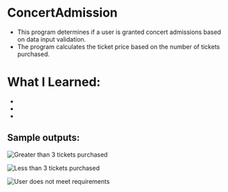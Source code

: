 # ConcertAdmission
* This program determines if a user is granted concert admissions based on data input validation. 
* The program calculates the ticket price based on the number of tickets purchased. 

# What I Learned:
*
*
*
## Sample outputs:
<p>
  <img alt="Greater than 3 tickets purchased" src="https://github.com/efloresz/ConcertAdmission/assets/110843762/e99a940c-8c0f-4473-af01-cab8d8f53cfe">
</p>

<p>
    <img alt="Less than 3 tickets purchased" src="https://github.com/efloresz/ConcertAdmission/assets/110843762/3e7a300e-d60c-4159-a7ae-e547d3f16723">
</p>

<p>
  <img alt="User does not meet requirements" src="https://github.com/efloresz/ConcertAdmission/assets/110843762/b508a95c-8c79-4909-a030-c9f01942e3dc">
</p>


  
